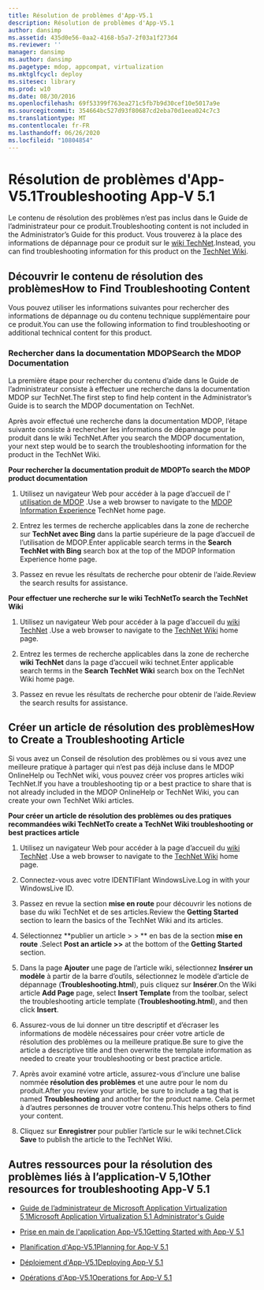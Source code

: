 ```yaml
---
title: Résolution de problèmes d'App-V5.1
description: Résolution de problèmes d'App-V5.1
author: dansimp
ms.assetid: 435d0e56-0aa2-4168-b5a7-2f03a1f273d4
ms.reviewer: ''
manager: dansimp
ms.author: dansimp
ms.pagetype: mdop, appcompat, virtualization
ms.mktglfcycl: deploy
ms.sitesec: library
ms.prod: w10
ms.date: 08/30/2016
ms.openlocfilehash: 69f53399f763ea271c5fb7b9d30cef10e5017a9e
ms.sourcegitcommit: 354664bc527d93f80687cd2eba70d1eea024c7c3
ms.translationtype: MT
ms.contentlocale: fr-FR
ms.lasthandoff: 06/26/2020
ms.locfileid: "10804854"
---
```

# <span data-ttu-id="c2947-103">Résolution de problèmes d'App-V5.1</span><span class="sxs-lookup"><span data-stu-id="c2947-103">Troubleshooting App-V 5.1</span></span>


<span data-ttu-id="c2947-104">Le contenu de résolution des problèmes n’est pas inclus dans le Guide de l’administrateur pour ce produit.</span><span class="sxs-lookup"><span data-stu-id="c2947-104">Troubleshooting content is not included in the Administrator’s Guide for this product.</span></span> <span data-ttu-id="c2947-105">Vous trouverez à la place des informations de dépannage pour ce produit sur le [wiki TechNet](https://go.microsoft.com/fwlink/p/?LinkId=224905).</span><span class="sxs-lookup"><span data-stu-id="c2947-105">Instead, you can find troubleshooting information for this product on the [TechNet Wiki](https://go.microsoft.com/fwlink/p/?LinkId=224905).</span></span>

## <span data-ttu-id="c2947-106">Découvrir le contenu de résolution des problèmes</span><span class="sxs-lookup"><span data-stu-id="c2947-106">How to Find Troubleshooting Content</span></span>


<span data-ttu-id="c2947-107">Vous pouvez utiliser les informations suivantes pour rechercher des informations de dépannage ou du contenu technique supplémentaire pour ce produit.</span><span class="sxs-lookup"><span data-stu-id="c2947-107">You can use the following information to find troubleshooting or additional technical content for this product.</span></span>

### <span data-ttu-id="c2947-108">Rechercher dans la documentation MDOP</span><span class="sxs-lookup"><span data-stu-id="c2947-108">Search the MDOP Documentation</span></span>

<span data-ttu-id="c2947-109">La première étape pour rechercher du contenu d’aide dans le Guide de l’administrateur consiste à effectuer une recherche dans la documentation MDOP sur TechNet.</span><span class="sxs-lookup"><span data-stu-id="c2947-109">The first step to find help content in the Administrator’s Guide is to search the MDOP documentation on TechNet.</span></span>

<span data-ttu-id="c2947-110">Après avoir effectué une recherche dans la documentation MDOP, l’étape suivante consiste à rechercher les informations de dépannage pour le produit dans le wiki TechNet.</span><span class="sxs-lookup"><span data-stu-id="c2947-110">After you search the MDOP documentation, your next step would be to search the troubleshooting information for the product in the TechNet Wiki.</span></span>

**<span data-ttu-id="c2947-111">Pour rechercher la documentation produit de MDOP</span><span class="sxs-lookup"><span data-stu-id="c2947-111">To search the MDOP product documentation</span></span>**

1.  <span data-ttu-id="c2947-112">Utilisez un navigateur Web pour accéder à la page d’accueil de l' [utilisation de MDOP](https://go.microsoft.com/fwlink/?LinkId=236032) .</span><span class="sxs-lookup"><span data-stu-id="c2947-112">Use a web browser to navigate to the [MDOP Information Experience](https://go.microsoft.com/fwlink/?LinkId=236032) TechNet home page.</span></span>

2.  <span data-ttu-id="c2947-113">Entrez les termes de recherche applicables dans la zone de recherche sur **TechNet avec Bing** dans la partie supérieure de la page d’accueil de l’utilisation de MDOP.</span><span class="sxs-lookup"><span data-stu-id="c2947-113">Enter applicable search terms in the **Search TechNet with Bing** search box at the top of the MDOP Information Experience home page.</span></span>

3.  <span data-ttu-id="c2947-114">Passez en revue les résultats de recherche pour obtenir de l’aide.</span><span class="sxs-lookup"><span data-stu-id="c2947-114">Review the search results for assistance.</span></span>

**<span data-ttu-id="c2947-115">Pour effectuer une recherche sur le wiki TechNet</span><span class="sxs-lookup"><span data-stu-id="c2947-115">To search the TechNet Wiki</span></span>**

1.  <span data-ttu-id="c2947-116">Utilisez un navigateur Web pour accéder à la page d’accueil du [wiki TechNet](https://go.microsoft.com/fwlink/p/?LinkId=224905) .</span><span class="sxs-lookup"><span data-stu-id="c2947-116">Use a web browser to navigate to the [TechNet Wiki](https://go.microsoft.com/fwlink/p/?LinkId=224905) home page.</span></span>

2.  <span data-ttu-id="c2947-117">Entrez les termes de recherche applicables dans la zone de recherche **wiki TechNet** dans la page d’accueil wiki technet.</span><span class="sxs-lookup"><span data-stu-id="c2947-117">Enter applicable search terms in the **Search TechNet Wiki** search box on the TechNet Wiki home page.</span></span>

3.  <span data-ttu-id="c2947-118">Passez en revue les résultats de recherche pour obtenir de l’aide.</span><span class="sxs-lookup"><span data-stu-id="c2947-118">Review the search results for assistance.</span></span>

## <span data-ttu-id="c2947-119">Créer un article de résolution des problèmes</span><span class="sxs-lookup"><span data-stu-id="c2947-119">How to Create a Troubleshooting Article</span></span>


<span data-ttu-id="c2947-120">Si vous avez un Conseil de résolution des problèmes ou si vous avez une meilleure pratique à partager qui n’est pas déjà incluse dans le MDOP OnlineHelp ou TechNet wiki, vous pouvez créer vos propres articles wiki TechNet.</span><span class="sxs-lookup"><span data-stu-id="c2947-120">If you have a troubleshooting tip or a best practice to share that is not already included in the MDOP OnlineHelp or TechNet Wiki, you can create your own TechNet Wiki articles.</span></span>

**<span data-ttu-id="c2947-121">Pour créer un article de résolution des problèmes ou des pratiques recommandées wiki TechNet</span><span class="sxs-lookup"><span data-stu-id="c2947-121">To create a TechNet Wiki troubleshooting or best practices article</span></span>**

1.  <span data-ttu-id="c2947-122">Utilisez un navigateur Web pour accéder à la page d’accueil du [wiki TechNet](https://go.microsoft.com/fwlink/p/?LinkId=224905) .</span><span class="sxs-lookup"><span data-stu-id="c2947-122">Use a web browser to navigate to the [TechNet Wiki](https://go.microsoft.com/fwlink/p/?LinkId=224905) home page.</span></span>

2.  <span data-ttu-id="c2947-123">Connectez-vous avec votre IDENTIFIant WindowsLive.</span><span class="sxs-lookup"><span data-stu-id="c2947-123">Log in with your WindowsLive ID.</span></span>

3.  <span data-ttu-id="c2947-124">Passez en revue la section **mise en route** pour découvrir les notions de base du wiki TechNet et de ses articles.</span><span class="sxs-lookup"><span data-stu-id="c2947-124">Review the **Getting Started** section to learn the basics of the TechNet Wiki and its articles.</span></span>

4.  <span data-ttu-id="c2947-125">Sélectionnez \*\*publier un article &gt; &gt; \*\* en bas de la section **mise en route** .</span><span class="sxs-lookup"><span data-stu-id="c2947-125">Select **Post an article &gt;&gt;** at the bottom of the **Getting Started** section.</span></span>

5.  <span data-ttu-id="c2947-126">Dans la page **Ajouter** une page de l’article wiki, sélectionnez **Insérer un modèle** à partir de la barre d’outils, sélectionnez le modèle d’article de dépannage (**Troubleshooting.html**), puis cliquez sur **Insérer**.</span><span class="sxs-lookup"><span data-stu-id="c2947-126">On the Wiki article **Add Page** page, select **Insert Template** from the toolbar, select the troubleshooting article template (**Troubleshooting.html**), and then click **Insert**.</span></span>

6.  <span data-ttu-id="c2947-127">Assurez-vous de lui donner un titre descriptif et d’écraser les informations de modèle nécessaires pour créer votre article de résolution des problèmes ou la meilleure pratique.</span><span class="sxs-lookup"><span data-stu-id="c2947-127">Be sure to give the article a descriptive title and then overwrite the template information as needed to create your troubleshooting or best practice article.</span></span>

7.  <span data-ttu-id="c2947-128">Après avoir examiné votre article, assurez-vous d’inclure une balise nommée **résolution des problèmes** et une autre pour le nom du produit.</span><span class="sxs-lookup"><span data-stu-id="c2947-128">After you review your article, be sure to include a tag that is named **Troubleshooting** and another for the product name.</span></span> <span data-ttu-id="c2947-129">Cela permet à d’autres personnes de trouver votre contenu.</span><span class="sxs-lookup"><span data-stu-id="c2947-129">This helps others to find your content.</span></span>

8.  <span data-ttu-id="c2947-130">Cliquez sur **Enregistrer** pour publier l’article sur le wiki technet.</span><span class="sxs-lookup"><span data-stu-id="c2947-130">Click **Save** to publish the article to the TechNet Wiki.</span></span>

## <span data-ttu-id="c2947-131">Autres ressources pour la résolution des problèmes liés à l’application-V 5,1</span><span class="sxs-lookup"><span data-stu-id="c2947-131">Other resources for troubleshooting App-V 5.1</span></span>


-   [<span data-ttu-id="c2947-132">Guide de l’administrateur de Microsoft Application Virtualization 5,1</span><span class="sxs-lookup"><span data-stu-id="c2947-132">Microsoft Application Virtualization 5.1 Administrator's Guide</span></span>](microsoft-application-virtualization-51-administrators-guide.md)

-   [<span data-ttu-id="c2947-133">Prise en main de l'application App-V5.1</span><span class="sxs-lookup"><span data-stu-id="c2947-133">Getting Started with App-V 5.1</span></span>](getting-started-with-app-v-51.md)

-   [<span data-ttu-id="c2947-134">Planification d'App-V5.1</span><span class="sxs-lookup"><span data-stu-id="c2947-134">Planning for App-V 5.1</span></span>](planning-for-app-v-51.md)

-   [<span data-ttu-id="c2947-135">Déploiement d'App-V5.1</span><span class="sxs-lookup"><span data-stu-id="c2947-135">Deploying App-V 5.1</span></span>](deploying-app-v-51.md)

-   [<span data-ttu-id="c2947-136">Opérations d'App-V5.1</span><span class="sxs-lookup"><span data-stu-id="c2947-136">Operations for App-V 5.1</span></span>](operations-for-app-v-51.md)






 

 





